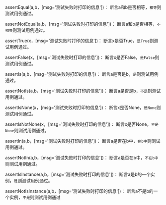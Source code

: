 assertEqual(a,b，[msg='测试失败时打印的信息'])： 断言a和b是否相等，`相等`则测试用例通过。

assertNotEqual(a,b，[msg='测试失败时打印的信息'])： 断言a和b是否相等，`不相等`则测试用例通过。

assertTrue(x，[msg='测试失败时打印的信息'])： 断言x是否True，`是True`则测试用例通过。

assertFalse(x，[msg='测试失败时打印的信息'])： 断言x是否False，`是False`则测试用例通过。

assertIs(a,b，[msg='测试失败时打印的信息'])： 断言a是否是b，`是`则测试用例通过。

assertNotIs(a,b，[msg='测试失败时打印的信息'])： 断言a是否是b，`不是`则测试用例通过。

assertIsNone(x，[msg='测试失败时打印的信息'])： 断言x是否None，`是None`则测试用例通过。

assertIsNotNone(x，[msg='测试失败时打印的信息'])： 断言x是否None，`不是None`则测试用例通过。

assertIn(a,b，[msg='测试失败时打印的信息'])： 断言a是否在b中，`在b中`则测试用例通过。

assertNotIn(a,b，[msg='测试失败时打印的信息'])： 断言a是否在b中，`不在b中`则测试用例通过。

assertIsInstance(a,b，[msg='测试失败时打印的信息'])： 断言a是b的一个实例，`是`则测试用例通过。

assertNotIsInstance(a,b，[msg='测试失败时打印的信息'])： 断言a不是b的一个实例，`不是`则测试用例通过